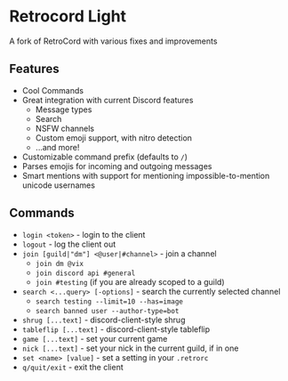 # Retrocord Light

A fork of RetroCord with various fixes and improvements

## Features
- Cool Commands
- Great integration with current Discord features
  - Message types
  - Search
  - NSFW channels
  - Custom emoji support, with nitro detection
  - ...and more!
- Customizable command prefix (defaults to `/`)
- Parses emojis for incoming and outgoing messages
- Smart mentions with support for mentioning impossible-to-mention unicode usernames

## Commands

- `login <token>` - login to the client
- `logout` - log the client out
- `join [guild|"dm"] <@user|#channel>` - join a channel
  - `join dm @vix`
  - `join discord api #general`
  - `join #testing` (if you are already scoped to a guild)
- `search <...query> [-options]` - search the currently selected channel
  - `search testing --limit=10 --has=image`
  - `search banned user --author-type=bot`
- `shrug [...text]` - discord-client-style shrug
- `tableflip [...text]` - discord-client-style tableflip
- `game [...text]` - set your current game
- `nick [...text]` - set your nick in the current guild, if in one
- `set <name> [value]` - set a setting in your `.retrorc`
- `q/quit/exit` - exit the client